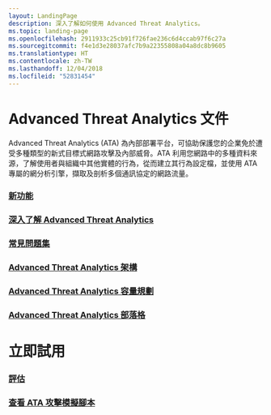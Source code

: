 ```yaml
---
layout: LandingPage
description: 深入了解如何使用 Advanced Threat Analytics。
ms.topic: landing-page
ms.openlocfilehash: 2911933c25cb91f726fae236c6d4ccab97f6c27a
ms.sourcegitcommit: f4e1d3e28037afc7b9a22355808a04a8dc8b9605
ms.translationtype: HT
ms.contentlocale: zh-TW
ms.lasthandoff: 12/04/2018
ms.locfileid: "52831454"
---
```

# <a name="advanced-threat-analytics-documentation"></a>Advanced Threat Analytics 文件

Advanced Threat Analytics (ATA) 為內部部署平台，可協助保護您的企業免於遭受多種類型的新式目標式網路攻擊及內部威脅。ATA 利用您網路中的多種資料來源，了解使用者與組織中其他實體的行為，從而建立其行為設定檔，並使用 ATA 專屬的網分析引擎，擷取及剖析多個通訊協定的網路流量。

### <a name="whats-newwhats-new-version-19md"></a>[新功能](whats-new-version-1.9.md)
### <a name="learn-more-about-advanced-threat-analyticswhat-is-atamd"></a>[深入了解 Advanced Threat Analytics](what-is-ata.md) 
### <a name="frequently-asked-questionsata-technical-faqmd"></a>[常見問題集](ata-technical-faq.md)
### <a name="advanced-threat-analytics-architectureata-architecturemd"></a>[Advanced Threat Analytics 架構](ata-architecture.md)
### <a name="advanced-threat-analytics-capacity-planningata-capacity-planningmd"></a>[Advanced Threat Analytics 容量規劃](ata-capacity-planning.md)
### <a name="advanced-threat-analytics-bloghttpstechcommunitymicrosoftcomt5enterprise-mobility-securitybg-penterprisemobilityandsecurity"></a>[Advanced Threat Analytics 部落格](https://techcommunity.microsoft.com/t5/Enterprise-Mobility-Security/bg-p/enterprisemobilityandsecurity)

# <a name="try-now"></a>立即試用
### <a name="evaluatehttpsgomicrosoftcomfwlinklinkid836487"></a>[評估](https://go.microsoft.com/fwlink/?linkid=836487)

### <a name="check-out-ata-attack-simulation-playbookhttpsdocsmicrosoftcomenterprise-mobility-securitysolutionsata-attack-simulation-playbook"></a>[查看 ATA 攻擊模擬腳本](https://docs.microsoft.com/enterprise-mobility-security/solutions/ata-attack-simulation-playbook)
